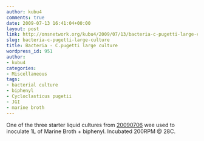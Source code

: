 ```yaml
---
author: kubu4
comments: true
date: 2009-07-13 16:41:04+00:00
layout: post
link: http://onsnetwork.org/kubu4/2009/07/13/bacteria-c-pugetti-large-culture/
slug: bacteria-c-pugetti-large-culture
title: Bacteria - C.pugetti large culture
wordpress_id: 951
author:
- kubu4
categories:
- Miscellaneous
tags:
- bacterial culture
- biphenyl
- Cycloclasticus pugetii
- JGI
- marine broth
---
```


One of the three starter liquid cultures from [20090706](/Sam%27s+Working+Notebook+Jun-Aug+2009#sjw20090706) wee used to inoculate 1L of Marine Broth + biphenyl. Incubated 200RPM @ 28C.
